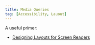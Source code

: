 ```yaml
---
title: Media Queries
tag: [Accessibility, Lauout]
---
```

A useful primer:

* [Designing Layouts for Screen Readers](https://benrobertson.io/accessibility/designing-layouts-for-screen-readers)
